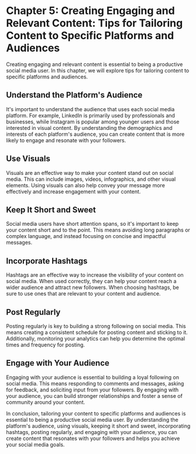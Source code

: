 Chapter 5: Creating Engaging and Relevant Content: Tips for Tailoring Content to Specific Platforms and Audiences
=================================================================================================================

Creating engaging and relevant content is essential to being a productive social media user. In this chapter, we will explore tips for tailoring content to specific platforms and audiences.

Understand the Platform's Audience
----------------------------------

It's important to understand the audience that uses each social media platform. For example, LinkedIn is primarily used by professionals and businesses, while Instagram is popular among younger users and those interested in visual content. By understanding the demographics and interests of each platform's audience, you can create content that is more likely to engage and resonate with your followers.

Use Visuals
-----------

Visuals are an effective way to make your content stand out on social media. This can include images, videos, infographics, and other visual elements. Using visuals can also help convey your message more effectively and increase engagement with your content.

Keep It Short and Sweet
-----------------------

Social media users have short attention spans, so it's important to keep your content short and to the point. This means avoiding long paragraphs or complex language, and instead focusing on concise and impactful messages.

Incorporate Hashtags
--------------------

Hashtags are an effective way to increase the visibility of your content on social media. When used correctly, they can help your content reach a wider audience and attract new followers. When choosing hashtags, be sure to use ones that are relevant to your content and audience.

Post Regularly
--------------

Posting regularly is key to building a strong following on social media. This means creating a consistent schedule for posting content and sticking to it. Additionally, monitoring your analytics can help you determine the optimal times and frequency for posting.

Engage with Your Audience
-------------------------

Engaging with your audience is essential to building a loyal following on social media. This means responding to comments and messages, asking for feedback, and soliciting input from your followers. By engaging with your audience, you can build stronger relationships and foster a sense of community around your content.

In conclusion, tailoring your content to specific platforms and audiences is essential to being a productive social media user. By understanding the platform's audience, using visuals, keeping it short and sweet, incorporating hashtags, posting regularly, and engaging with your audience, you can create content that resonates with your followers and helps you achieve your social media goals.


